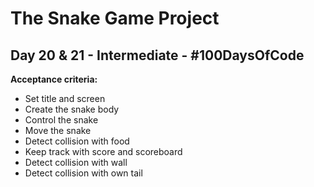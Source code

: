 # The Snake Game Project
## Day 20 & 21 - Intermediate - \#100DaysOfCode

**Acceptance criteria:**
* Set title and screen
* Create the snake body
* Control the snake
* Move the snake
* Detect collision with food
* Keep track with score and scoreboard
* Detect collision with wall
* Detect collision with own tail

